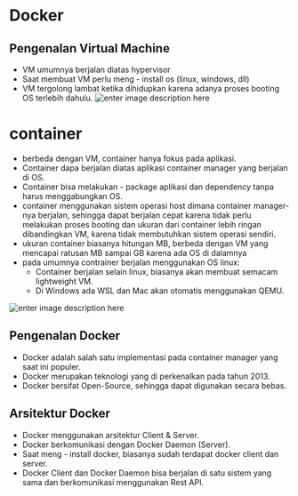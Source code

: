 # Docker

## Pengenalan Virtual Machine
- VM umumnya berjalan diatas hypervisor
- Saat membuat VM perlu meng - install os (linux, windows, dll)
- VM tergolong lambat ketika dihidupkan karena adanya proses booting OS terlebih dahulu.
![enter image description here](https://media.geeksforgeeks.org/wp-content/uploads/20250823130235313168/virtual_machines.webp) 

 # container
 - berbeda dengan VM, container hanya fokus pada aplikasi.
 - Container dapa berjalan diatas aplikasi container manager yang berjalan di OS.
 - Container bisa melakukan - package aplikasi dan dependency  tanpa harus menggabungkan OS.
 - container menggunakan sistem operasi host dimana container manager-nya berjalan, sehingga dapat berjalan cepat karena tidak perlu melakukan proses booting dan ukuran dari container lebih ringan dibandingkan VM, karena tidak membutuhkan sistem operasi sendiri.
 - ukuran container biasanya hitungan MB, berbeda dengan VM yang mencapai ratusan MB sampai GB karena ada OS di dalamnya
 - pada umumnya contrainer berjalan menggunakan OS linux:
	 - Container berjalan selain linux, biasanya akan membuat semacam lightweight VM.
	 - Di Windows ada WSL dan Mac akan otomatis menggunakan QEMU.

![enter image description here](https://s7280.pcdn.co/wp-content/uploads/2018/07/containers-vs-virtual-machines.jpg)

## Pengenalan Docker
- Docker adalah salah satu implementasi pada container manager yang saat ini populer.
- Docker merupakan teknologi yang di perkenalkan pada tahun 2013.
- Docker bersifat Open-Source, sehingga dapat digunakan secara bebas.

## Arsitektur Docker
- Docker menggunakan arsitektur Client & Server.
- Docker berkomunikasi dengan Docker Daemon (Server).
- Saat meng - install docker, biasanya sudah terdapat docker client dan server.
- Docker Client dan Docker  Daemon bisa  berjalan di satu sistem yang sama dan berkomunikasi menggunakan Rest API.




<!--stackedit_data:
eyJoaXN0b3J5IjpbLTIwNzQzMzgzODIsNTE3MDQyNDk3LDM2Nj
YyNjMyNl19
-->